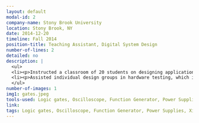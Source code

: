 ```yaml
---
layout: default
modal-id: 2
company-name: Stony Brook University
location: Stony Brook, NY
date: 2014-12-20
timeline: Fall 2014
position-title: Teaching Assistant, Digital System Design
number-of-lines: 2
detailed: no
description: |
  <ul>
  <li><p>Instructed a classroom of 20 students on designing applications using logic gates.</p></li>
  <li><p>Assisted individual design groups in hardware testing, which included optimization of the hardware-software interface.</p></li>
  </ul>
number-of-images: 1
img1: gates.jpeg
tools-used: Logic gates, Oscilloscope, Function Generator, Power Supplies, Xilinx, Verilog
link:
tags: Logic gates, Oscilloscope, Function Generator, Power Supplies, Xilinx, Verilog
---
```

